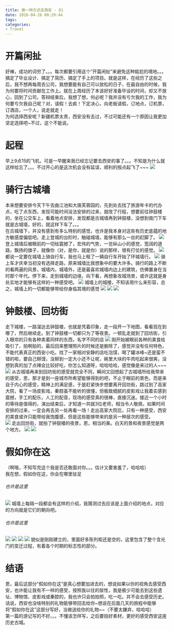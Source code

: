 ```yaml
---
title: 换一种方式走西安 - D1
date: 2016-04-26 00:29:44
tags:
categories: 
- Travel
---
```

# 开篇闲扯
好棒，成功的词穷了。。。每次都要引用这个“开篇闲扯”来避免这种尴尬的境地。。。搞定了毕业设计、搞定了简历、搞定了手上的项目。就是这样，在经历了这些之后，我不想再每周去公司，我想要能有自己可以放松的日子，在最自由的时候，我为何要将时间贡献在工作上。就在上周经历了本该好好准备毕设的时间，却又不放心，回到了公司，答辩结束后，我想了想，何必呢？我并没有亏欠我的工作，我为何要亏欠我自己呢？对，请假！去疯！下定决心，向老板请假，订地点，订机票，订酒店，一个人，说走就走！  
为何选择西安呢？新疆机票太贵，西安没有去过，不过可能还有一个原因让我更加坚定选择吧~不过，这个不能说。
# 起程
早上9点15的飞机，可是一早醒来我已经忘记要去西安的事了。。。不知是为什么就这样给忘了。。。不过开心的是这次机会没有延误，顺利的按点起飞了~~~
![](https://oss.wengwang.me/images/wengwang_me/hexo/Travel/30.jpg)
# 骑行古城墙
本来想要安排今天下午去曲江池和大唐芙蓉园的，先到处去找了旅游年卡的代办点，吃了点东西，发现可能时间没法安排的过来，就改了行程，想要前往钟鼓楼的，坐在公交车上，看着地点安排，发现都是古城墙再到钟鼓楼，没想到南门下车就是古城墙，好的，就这样下车了。。。  
在古城墙下，并没有感到有多么特别的感觉，也许是我本身对这些有历史底蕴的地方敏感度偏低吧。走上登城的台阶时，触碰城墙，能够有那么一丝的赶脚了。
![](https://oss.wengwang.me/images/wengwang_me/hexo/Travel/31.jpg)
登上城墙后被眼前的一切给震撼了，宏伟的气势，一览纵山小的感觉，宽阔的道路，飘扬的旗子，就像你（对，是你，就是你）说的那样，很有打仗的感觉。
![](https://oss.wengwang.me/images/wengwang_me/hexo/Travel/32.jpg)
都说一定要在城墙上骑自行车，我也马上租了一辆自行车开始了环城墙行。
![](https://oss.wengwang.me/images/wengwang_me/hexo/Travel/33.jpg)
骑上车才庆幸当初没有选择走路，原来城墙比我想象中的要大许多。骑行的路上不断的看两遍的风景，城墙内，城墙外，还是最喜欢城墙内边上的建筑，仿佛置身在当时那个年代。停下来，走到城墙的边缘，向下看，再想象攻城场景，或许这就是身处实地才能够有这样的一种感受吧。
![](https://oss.wengwang.me/images/wengwang_me/hexo/Travel/34.jpg)
城墙上的城楼，不知该用什么来形容，总之，城墙上的一切都能够带给你身临其境的感觉
![](https://oss.wengwang.me/images/wengwang_me/hexo/Travel/35.jpg)
![](https://oss.wengwang.me/images/wengwang_me/hexo/Travel/36.jpg)
![](https://oss.wengwang.me/images/wengwang_me/hexo/Travel/37.jpg)
# 钟鼓楼、回坊街
走下城楼，一路溜达去钟鼓楼，也就是凭着印象，走一段开一下地图，看看现在到哪了，然后继续走。到了钟鼓楼一切都只为了等夜景。一顿乱走就到了回坊街，引入眼帘的只有各种卖着同样的东西，名字不同的店
![](https://oss.wengwang.me/images/wengwang_me/hexo/Travel/38.jpg)
刚开始被眼前各种的美食给吸引了，拍啊拍的，最后回来整理照片的时候还是删除了，感觉并没有任何特色，不能代表真正的西安小吃。找了一家相对安静的店吃泡馍，喝了罐冰峰~还是蛮不错的啦，要自己掰馍，没掰到一定大小还不让呢，碗里大块的牛肉吃起来很爽，没想到真的加了点辣会比较好吃，你怎么知道呀，哈哈哈哈，感觉像是来过的人~~~
![](https://oss.wengwang.me/images/wengwang_me/hexo/Travel/39.jpg)
从古城墙再来到回坊街的感受就完全不同，瞬间又回想起了古城墙所给我带来的感受，恩，那才是到一座城市所希望能够得到的吧，不止于眼前的景色，而是来自于内心的感受，精神上的满足感，于是赶紧快步想要离开回坊街，路过到了高家大院，看了一场皮影戏，秦腔虽不能听的很懂，但极致细腻的皮影戏让我着实感到震撼，手工的配乐，人工的配音，现场的感受真的很棒，直接沉迷。接近一个小时的等待是值得的，演出结束后，才知道一共就3位老师，相当令人敬佩，如果时间安排的过来，一定会再去另一处再看一场！走出高家大院后，只有一种感受，西安的美食或许只能带给我饱腹感，但是这些能够带来的是另一种层次的感受。  
![](https://oss.wengwang.me/images/wengwang_me/hexo/Travel/40.jpg)
走出回坊街，就拍了钟鼓楼的夜景，恩，相当的美。白天的景和夜景感觉是两个地方。
![](https://oss.wengwang.me/images/wengwang_me/hexo/Travel/41.jpg)
![](https://oss.wengwang.me/images/wengwang_me/hexo/Travel/42.jpg)
# 假如你在这
（啊哦，不知写完这个我是否还敢面对你。。。估计又要害羞了，哈哈哈）  
我在想，假如你在这，你会在哪里驻足  
###### 也许是这里  
![](https://oss.wengwang.me/images/wengwang_me/hexo/Travel/43.jpg)
城墙上每隔一段都会有这样的介绍，我猜测过去应该是上面介绍的地点，对应的方向就是它们的朝向吧。  
###### 也许是这里
![](https://oss.wengwang.me/images/wengwang_me/hexo/Travel/44.jpg)
![](https://oss.wengwang.me/images/wengwang_me/hexo/Travel/45.jpg)
![](https://oss.wengwang.me/images/wengwang_me/hexo/Travel/46.jpg)
![](https://oss.wengwang.me/images/wengwang_me/hexo/Travel/47.jpg)
貌似是刚刚建立的，里面好多陈列柜还是空的，这里包含了整个含光门的变迁过程，有着各个时期的标志性的部分。
# 结语
恩，最后这部分“假如你在这”是真心想要加进去的，想说如果以你的视角去感受西安，也许能让我有不一样的感受，按照我以往的尿性，我是极少可能去到这些遗址、博物馆、皮影戏或秦腔的，我也许只会拍拍照，吃一吃。并不会去感受历史。话说，西安也没啥特别的礼物能够带回去给你~想说在后面几天的旅程中能够将“假如你在这”这部分写好，当做送给你的礼物~~（不要太嫌弃，哈哈哈）  
第一篇的游记写的不好。。。不懂该怎样写，之后要拍好素材，更好的感受西安这座历史古城。